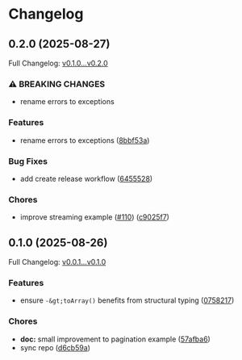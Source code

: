 # Changelog

## 0.2.0 (2025-08-27)

Full Changelog: [v0.1.0...v0.2.0](https://github.com/anthropics/anthropic-sdk-php/compare/v0.1.0...v0.2.0)

### ⚠ BREAKING CHANGES

* rename errors to exceptions

### Features

* rename errors to exceptions ([8bbf53a](https://github.com/anthropics/anthropic-sdk-php/commit/8bbf53adda49b489345be998ddd3838d1cf0f240))


### Bug Fixes

* add create release workflow ([6455528](https://github.com/anthropics/anthropic-sdk-php/commit/64555283f3bb0b1f4dacb62a7bf43384f92f20c8))


### Chores

* improve streaming example ([#110](https://github.com/anthropics/anthropic-sdk-php/issues/110)) ([c9025f7](https://github.com/anthropics/anthropic-sdk-php/commit/c9025f77730ca6918975e81d402c6ead6f8d881f))

## 0.1.0 (2025-08-26)

Full Changelog: [v0.0.1...v0.1.0](https://github.com/anthropics/anthropic-sdk-php/compare/v0.0.1...v0.1.0)

### Features

* ensure `-&gt;toArray()` benefits from structural typing ([0758217](https://github.com/anthropics/anthropic-sdk-php/commit/0758217c9f3c5222a572a421dd53cd6c250599a8))


### Chores

* **doc:** small improvement to pagination example ([57afba6](https://github.com/anthropics/anthropic-sdk-php/commit/57afba64fd45f08491f8d42a034837715704333c))
* sync repo ([d6cb59a](https://github.com/anthropics/anthropic-sdk-php/commit/d6cb59a225f573ddd6275381cd4b7401a3c8f4cd))
